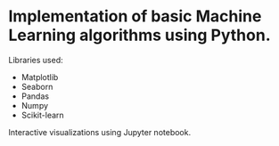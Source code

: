 # Implementation of basic Machine Learning algorithms using Python.

Libraries used: 
* Matplotlib
* Seaborn
* Pandas
* Numpy
* Scikit-learn

Interactive visualizations using Jupyter notebook.
